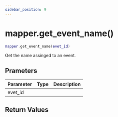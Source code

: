 ```yaml
---
sidebar_position: 9
---
```


# mapper.get_event_name()
```lua
mapper.get_event_name(evet_id)
```
Get the name assinged to an event.


## Prameters
|Parameter|Type|Description|
|-|-|-|
|evet_id|||


## Return Values
